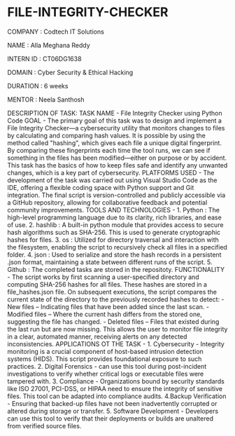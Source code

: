 # FILE-INTEGRITY-CHECKER

COMPANY   : Codtech IT Solutions

NAME      : Alla Meghana Reddy

INTERN ID : CT06DG1638

DOMAIN    : Cyber Security & Ethical Hacking

DURATION  : 6 weeks

MENTOR    : Neela Santhosh

DESCRIPTION OF TASK: 
TASK NAME - File Integrity Checker using Python Code
GOAL      - The primary goal of this task was to design and implement a File Integrity Checker—a cybersecurity utility that monitors changes to files by calculating and                  comparing hash values. It is possible by using the method called "hashing", which gives each file a unique digital fingerprint. By comparing these                            fingerprints each time the tool runs, we can see if something in the files has been modified—either on purpose or by accident. This task has the basics of                    how to keep files safe and identify any unwanted changes, which is a key part of cybersecurity.
PLATFORMS USED - The development of the task was carried out using Visual Studio Code as the IDE, offering a flexible coding space with Python support and Git                                 integration. The final script is version-controlled and publicly accessible via a GitHub repository, allowing for collaborative feedback  and potential                       community improvements.
TOOLS AND TECHNOLOGIES - 1. Python : The high-level programming language due to its clarity, rich libraries, and ease of use.
                           2. hashlib : A built-in python module that provides access to secure hash algorithms such as SHA-256. This is used to generate cryptographic 
                                        hashes for files.
                           3. os : Utilized for directory traversal and interaction with the filesystem, enabling the script to recursively check all files in a specified                                       folder.
                           4. json : Used to serialize and store the hash records in a persistent .json format, maintaining a state between different runs of the script.
                           5. Github : The completed tasks are stored in the repositoty. 
 FUNCTIONALITY - The script works by first scanning a user-specified directory and computing SHA-256 hashes for all files. These hashes are stored in a                                        file_hashes.json file. On subsequent executions, the script compares the current state of the directory to the previously recorded hashes to                                  detect:
                                    - New files – Indicating files that have been added since the last scan.
                                    - Modified files – Where the current hash differs from the stored one, suggesting the file has changed.
                                    - Deleted files – Files that existed during the last run but are now missing.
                             This allows the user to monitor file integrity in a clear, automated manner, receiving alerts on any detected inconsistencies.
APPLICATIONS OT THE TASK -
                          1. Cybersecurity - Integrity monitoring is a crucial component of host-based intrusion detection systems (HIDS). This script provides foundational                               exposure to such practices.
                          2. Digital Forensics - can use this tool during post-incident investigations to verify whether critical logs or executable files were tampered with.
                          3. Compliance - Organizations bound by security standards like ISO 27001, PCI-DSS, or HIPAA need to ensure the integrity of sensitive files. This                                tool can be adapted into compliance audits.
                          4.Backup Verification - Ensuring that backed-up files have not been inadvertently corrupted or altered during storage or transfer.
                          5. Software Development - Developers can use this tool to verify that their deployments or builds are unaltered from verified source files.



